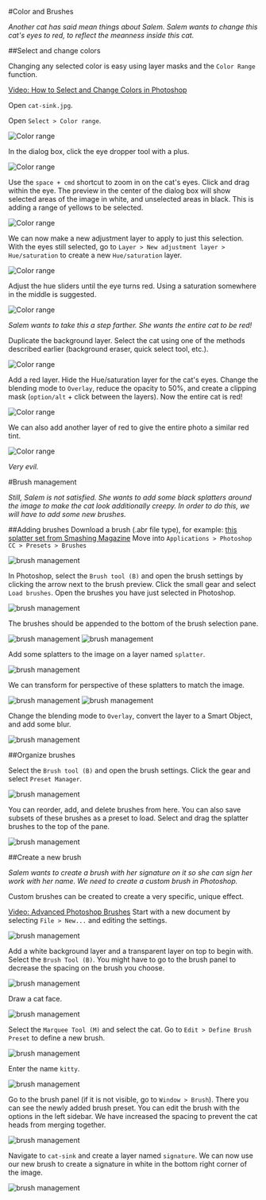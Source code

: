 #Color and Brushes

_Another cat has said mean things about Salem. Salem wants to change this cat's eyes to red, to reflect the meanness inside this cat._

##Select and change colors

Changing any selected color is easy using layer masks and the `Color Range` function. 

[Video: How to Select and Change Colors in Photoshop](https://www.youtube.com/watch?v=n9fwiNyDHLI)

Open `cat-sink.jpg`. 

Open `Select > Color range`.

![Color range](img/retouching_19.png)

In the dialog box, click the eye dropper tool with a plus. 

![Color range](img/retouching_20.png)

Use the `space + cmd` shortcut to zoom in on the cat's eyes. Click and drag within the eye. The preview in the center of the dialog box will show selected areas of the image in white, and unselected areas in black. This is adding a range of yellows to be selected. 

![Color range](img/retouching_21.png)

We can now make a new adjustment layer to apply to just this selection. With the eyes still selected, go to `Layer > New adjustment layer > Hue/saturation` to create a new `Hue/saturation` layer. 

![Color range](img/retouching_22.png)

Adjust the hue sliders until the eye turns red. Using a saturation somewhere in the middle is suggested.  

![Color range](img/retouching_23.png)

_Salem wants to take this a step farther. She wants the entire cat to be red!_

Duplicate the background layer. Select the cat using one of the methods described earlier (background eraser, quick select tool, etc.).

![Color range](img/retouching_24.png)

Add a red layer. Hide the Hue/saturation layer for the cat's eyes. Change the blending mode to `Overlay`, reduce the opacity to 50%, and create a clipping mask (`option/alt` + click between the layers). Now the entire cat is red!

![Color range](img/retouching_25.png)

We can also add another layer of red to give the entire photo a similar red tint. 

![Color range](img/retouching_26.png)

_Very evil._

#Brush management

_Still, Salem is not satisfied. She wants to add some black splatters around the image to make the cat look additionally creepy. In order to do this, we will have to add some new brushes._


##Adding brushes
Download a brush (.abr file type), for example: [this splatter set from Smashing Magazine](http://www.smashingmagazine.com/2008/10/splatter-and-watercolour-brushes-for-photoshop/#download-the-sets-for-free)
Move into `Applications > Photoshop CC > Presets > Brushes`

![brush management](img/retouching_28.png)

In Photoshop, select the `Brush tool (B)` and open the brush settings by clicking the arrow next to the brush preview. Click the small gear and select `Load brushes`. Open the brushes you have just selected in Photoshop. 

![brush management](img/retouching_27.png)

The brushes should be appended to the bottom of the brush selection pane. 

![brush management](img/retouching_29.png)
![brush management](img/retouching_30.png)

Add some splatters to the image on a layer named `splatter`.

![brush management](img/retouching_31.png)

We can transform for perspective of these splatters to match the image.

![brush management](img/retouching_32.png)
![brush management](img/retouching_33.png)

Change the blending mode to `Overlay`, convert the layer to a Smart Object, and add some blur.

![brush management](img/retouching_34.png)

##Organize brushes

Select the `Brush tool (B)` and open the brush settings. Click the gear and select `Preset Manager`.

![brush management](img/retouching_35.png)

You can reorder, add, and delete brushes from here. You can also save subsets of these brushes as a preset to load. Select and drag the splatter brushes to the top of the pane.

![brush management](img/retouching_36.png)

##Create a new brush

_Salem wants to create a brush with her signature on it so she can sign her work with her name. We need to create a custom brush in Photoshop._

Custom brushes can be created to create a very specific, unique effect.

[Video: Advanced Photoshop Brushes](https://www.youtube.com/watch?v=CrT64oGebiM)
Start with a new document by selecting `File > New...` and editing the settings.

![brush management](img/retouching_37.png)

Add a white background layer and a transparent layer on top to begin with. Select the `Brush Tool (B)`. You might have to go to the brush panel to decrease the spacing on the brush you choose.

![brush management](img/retouching_39.png)

Draw a cat face. 

![brush management](img/retouching_38.png)

Select the `Marquee Tool (M)` and select the cat. Go to `Edit > Define Brush Preset` to define a new brush. 

![brush management](img/retouching_40.png)

Enter the name `kitty`. 

![brush management](img/retouching_41.png)

Go to the brush panel (if it is not visible, go to `Window > Brush`). There you can see the newly added brush preset. You can edit the brush with the options in the left sidebar. We have increased the spacing to prevent the cat heads from merging together.

![brush management](img/retouching_42.png)

Navigate to `cat-sink` and create a layer named `signature`. We can now use our new brush to create a signature in white in the bottom right corner of the image. 

![brush management](img/retouching_43.png)